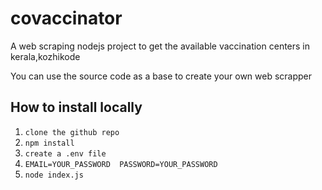 # covaccinator
A web scraping nodejs project to get the available vaccination centers in kerala,kozhikode


You can use the source code as a base to create your own web scrapper

## How to install locally
1. `` clone the github repo ``
2. `` npm install ``
3. `` create a .env file ``
4. `` EMAIL=YOUR_PASSWORD 
PASSWORD=YOUR_PASSWORD ``
5. `` node index.js ``
